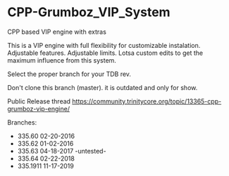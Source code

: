 # CPP-Grumboz_VIP_System
CPP based VIP engine with extras

This is a VIP engine with full flexibility for customizable instalation.
Adjustable features.
Adjustable limits.
Lotsa custom edits to get the maximum influence from this system.

Select the proper branch for your TDB rev.

Don't clone this branch (master). it is outdated and only for show. 

Public Release thread https://community.trinitycore.org/topic/13365-cpp-grumboz-vip-engine/

Branches:
* 335.60 02-20-2016
* 335.62 01-02-2016
* 335.63 04-18-2017 -untested-
* 335.64 02-22-2018
* 335.1911 11-17-2019
